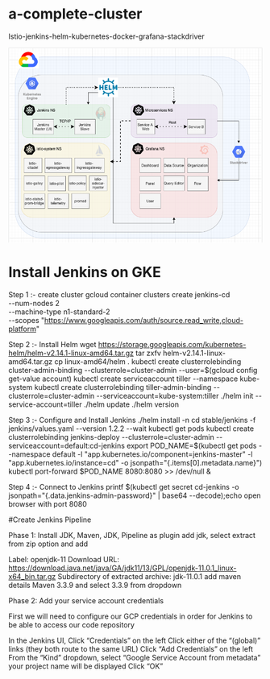 # a-complete-cluster
Istio-jenkins-helm-kubernetes-docker-grafana-stackdriver

![alt text](https://github.com/Hitman007IN/a-complete-cluster/blob/master/architectural_diagram.png)

# Install Jenkins on GKE

Step 1 :- create cluster
gcloud container clusters create jenkins-cd \
--num-nodes 2 \
--machine-type n1-standard-2 \
--scopes "https://www.googleapis.com/auth/source.read_write,cloud-platform"

Step 2 :- Install Helm
wget https://storage.googleapis.com/kubernetes-helm/helm-v2.14.1-linux-amd64.tar.gz
tar zxfv helm-v2.14.1-linux-amd64.tar.gz
cp linux-amd64/helm .
kubectl create clusterrolebinding cluster-admin-binding --clusterrole=cluster-admin --user=$(gcloud config get-value account)
kubectl create serviceaccount tiller --namespace kube-system
kubectl create clusterrolebinding tiller-admin-binding --clusterrole=cluster-admin --serviceaccount=kube-system:tiller
./helm init --service-account=tiller
./helm update
./helm version

Step 3 :- Configure and Install Jenkins
./helm install -n cd stable/jenkins -f jenkins/values.yaml --version 1.2.2 --wait
kubectl get pods
kubectl create clusterrolebinding jenkins-deploy --clusterrole=cluster-admin --serviceaccount=default:cd-jenkins
export POD_NAME=$(kubectl get pods --namespace default -l "app.kubernetes.io/component=jenkins-master" -l "app.kubernetes.io/instance=cd" -o jsonpath="{.items[0].metadata.name}")
kubectl port-forward $POD_NAME 8080:8080 >> /dev/null &

Step 4 :- Connect to Jenkins
printf $(kubectl get secret cd-jenkins -o jsonpath="{.data.jenkins-admin-password}" | base64 --decode);echo
open browser with port 8080 

#Create Jenkins Pipeline

Phase 1: Install JDK, Maven, JDK, Pipeline as plugin add jdk, select extract from zip option and add

Label: openjdk-11
Download URL: https://download.java.net/java/GA/jdk11/13/GPL/openjdk-11.0.1_linux-x64_bin.tar.gz
Subdirectory of extracted archive: jdk-11.0.1
add maven details Maven 3.3.9 and select 3.3.9 from dropdown

Phase 2: Add your service account credentials

First we will need to configure our GCP credentials in order for Jenkins to be able to access our code repository

In the Jenkins UI, Click “Credentials” on the left
Click either of the “(global)” links (they both route to the same URL)
Click “Add Credentials” on the left
From the “Kind” dropdown, select “Google Service Account from metadata”
your project name will be displayed
Click “OK”
